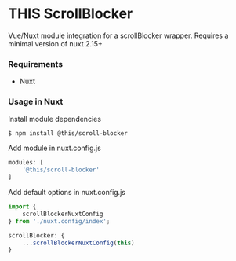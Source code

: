 # THIS ScrollBlocker
Vue/Nuxt module integration for a scrollBlocker wrapper. Requires a minimal version of nuxt 2.15+


### Requirements
- Nuxt


### Usage in Nuxt

Install module dependencies
``` bash
$ npm install @this/scroll-blocker
```

Add module in nuxt.config.js
``` js
modules: [
    '@this/scroll-blocker'
]    
```

Add default options in nuxt.config.js
``` js
import {
    scrollBlockerNuxtConfig
} from './nuxt.config/index';

scrollBlocker: {
    ...scrollBlockerNuxtConfig(this)
} 
```
